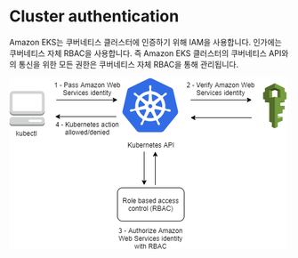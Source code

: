 # Cluster authentication

Amazon EKS는 쿠버네티스 클러스터에 인증하기 위해 IAM을 사용합니다. 인가에는 쿠버네티스 자체 RBAC을 사용합니다. 즉 Amazon EKS 클러스터의 쿠버네티스 API와의 통신을 위한 모든 권한은 쿠버네티스 자체 RBAC을 통해 관리됩니다.

![](../../../../.gitbook/assets/image%20%2810%29.png)



